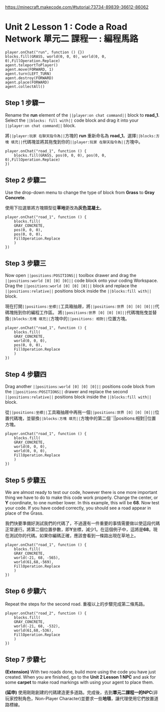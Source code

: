 https://minecraft.makecode.com/#tutorial:73734-89839-36612-86062

# Unit 2 Lesson 1 : Code a Road Network 單元二 課程一 : 編程馬路

```blocks
player.onChat("run", function () {})
blocks.fill(GRASS, world(0, 0, 0), world(0, 0, 0),FillOperation.Replace)
agent.teleportToPlayer()
agent.move(FORWARD, 1)
agent.turn(LEFT_TURN)
agent.destroy(FORWARD)
agent.place(FORWARD)
agent.collectAll()
```

## Step 1 步驟一

Rename the **run** element of the ``||player:on chat command||`` block to **road_1**. Select the ``||blocks: fill with||`` code block and drag it into your ``||player:on chat command||`` block.

將``||player:玩家 在聊天指令為||``方塊的 **run** 重新命名為 **road_1**。選擇``||blocks:方塊 填充||``代碼塊並將其拖曳到你的``||player:玩家 在聊天指令為||``方塊中。

```blocks
player.onChat("road_1", function () {
	blocks.fill(GRASS, pos(0, 0, 0), pos(0, 0, 0),FillOperation.Replace)
})
```

## Step 2 步驟二

Use the drop-down menu to change the type of block from **Grass** to **Gray Concrete**.

使用下拉選單將方塊類型從**草地**更改為**灰色混凝土**。

```blocks
player.onChat("road_1", function () {
    blocks.fill(
    GRAY_CONCRETE,
    pos(0, 0, 0),
    pos(0, 0, 0),
    FillOperation.Replace
    )
})
```

## Step 3 步驟三

Now open ``||positions:POSITIONS||``  toolbox drawer and drag the ``||positions:world [0] [0] [0]||`` code block onto your coding Workspace.
Drag the ``||positions:world [0] [0] [0]||`` block and replace the ``||positions:relative||`` positions block inside the ``||blocks:fill with||`` block.

現在打開``||positions:坐標||``工具箱抽屜，將``||positions:世界 [0] [0] [0]||``代碼塊拖到你的編程工作區。
將``||positions:世界 [0] [0] [0]||``代碼塊拖曳並替換``||blocks:方塊 填充||``方塊中的``||positions: 相對||``位置方塊。

```blocks
player.onChat("road_1", function () {
    blocks.fill(
    GRAY_CONCRETE,
    world(0, 0, 0),
    pos(0, 0, 0),
    FillOperation.Replace
    )
})
```

## Step 4 步驟四

Drag another ``||positions:world [0] [0] [0]||`` positions code block from the ``||positions:POSITIONS||`` drawer and replace the second  ``||positions:relative||`` positions block inside the ``||blocks:fill with||`` block.

從``||positions:坐標||``工具箱抽屜中再拖一個``||positions:世界 [0] [0] [0]||``位置代碼塊，並替換``||blocks:方塊 填充||``方塊中的第二個``||positions:相對||位置方塊。


```blocks
player.onChat("road_1", function () {
    blocks.fill(
    GRAY_CONCRETE,
    world(0, 0, 0),
    world(0, 0, 0),
    FillOperation.Replace
    )
})
```

## Step 5 步驟五

We are almost ready to test our code, however there is one more important thing we have to do to make this code work properly. Change the center, or **Y** coordinate, to one number lower. In this example, this will be **68**. Now test your code. If you have coded correctly, you should see a road appear in place of the Grass.

我們快要準備好測試我們的代碼了，不過還有一件重要的事情需要做以使這段代碼正常運行。將第二個位置參數，即**Y**坐標，減少1。在這個例子中，這將是**68**。現在測試你的代碼。如果你編碼正確，應該會看到一條路出現在草地上。

```blocks
player.onChat("road_1", function () {
    blocks.fill(
    GRAY_CONCRETE,
    world(-21, 68, -565),
    world(61,68,-569),
    FillOperation.Replace
    )
})
```

## Step 6 步驟六

Repeat the steps for the second road.
重複以上的步驟完成第二條馬路。



```blocks
player.onChat("road_2", function () {
    blocks.fill(
    GRAY_CONCRETE,
    world(-21, 68, -532),
    world(61,68,-536),
    FillOperation.Replace
    )
})
```

## Step 7 步驟七

**(Extension)** With two roads done, build more using the code you have just created. When you are finished, go to the **Unit 2 Lesson 1 NPC** and ask for some **carpet** to make road markings with using your agent to place them.

**(延申)** 使用剛剛創建的代碼建造更多道路。完成後，去到**單元二課程一的NPC**(非玩家控制角色，Non-Player Character)並要求一些**地毯**，讓代理使用它們放置道路標線。



